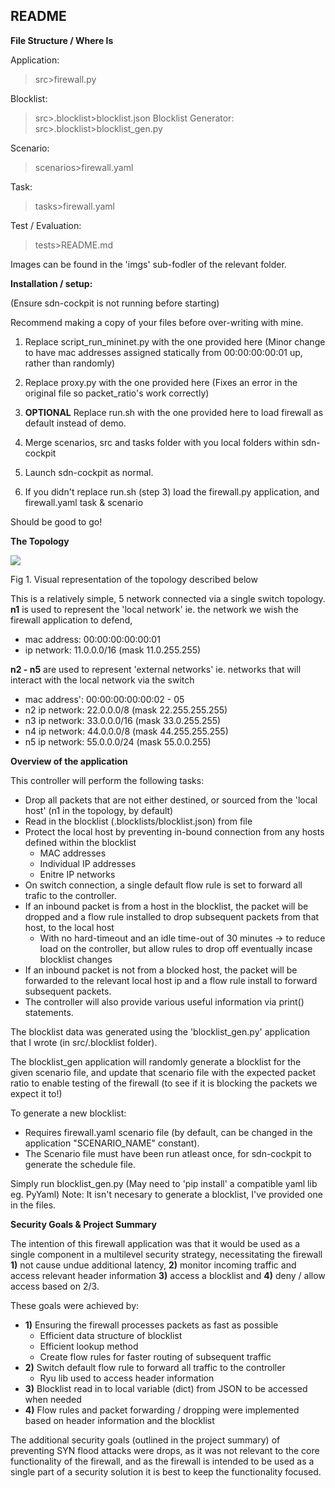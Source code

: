 ## README ##

**File Structure / Where Is**

Application:
>src>firewall.py

Blocklist:
>src>.blocklist>blocklist.json
Blocklist Generator:
>src>.blocklist>blocklist_gen.py

Scenario:
>scenarios>firewall.yaml

Task:
>tasks>firewall.yaml

Test / Evaluation:
>tests>README.md

Images can be found in the 'imgs' sub-fodler of the relevant folder.

**Installation / setup:**

(Ensure sdn-cockpit is not running before starting)

Recommend making a copy of your files before over-writing with mine.

1. Replace script_run_mininet.py with the one provided here
	(Minor change to have mac addresses assigned statically from 00:00:00:00:01 up, rather than randomly)

2. Replace proxy.py with the one provided here
	(Fixes an error in the original file so packet_ratio's work correctly)

3. **OPTIONAL** Replace run.sh with the one provided here to load firewall as default instead of demo.

4. Merge scenarios, src and tasks folder with you local folders within sdn-cockpit

5. Launch sdn-cockpit as normal.

6. If you didn't replace run.sh (step 3) load the firewall.py application, and firewall.yaml task & scenario

Should be good to go!

**The Topology**

<img src="https://gitlab2.eeecs.qub.ac.uk/40315028/csc7078-project-andrewpickard/raw/master/imgs/Topology.png" />

Fig 1. Visual representation of the topology described below

This is a relatively simple, 5 network connected via a single switch topology.
**n1** is used to represent the 'local network' ie. the network we wish the firewall application to defend,
- mac address: 00:00:00:00:00:01
- ip network: 11.0.0.0/16 (mask 11.0.255.255)

**n2 - n5** are used to represent 'external networks' ie. networks that will interact with the local network via the switch
- mac address': 00:00:00:00:00:02 - 05
- n2 ip network: 22.0.0.0/8 (mask 22.255.255.255)
- n3 ip network: 33.0.0.0/16 (mask 33.0.255.255)
- n4 ip network: 44.0.0.0/8 (mask 44.255.255.255)
- n5 ip network: 55.0.0.0/24 (mask 55.0.0.255)

**Overview of the application**

This controller will perform the following tasks:
- Drop all packets that are not either destined, or sourced from the 'local host' (n1 in the topology, by default)
- Read in the blocklist (.blocklists/blocklist.json) from file
- Protect the local host by preventing in-bound connection from any hosts defined within the blocklist
	- MAC addresses
	- Individual IP addresses
	- Enitre IP networks
- On switch connection, a single default flow rule is set to forward all trafic to the controller.
- If an inbound packet is from a host in the blocklist, the packet will be dropped and a flow rule installed to drop subsequent packets from that host, to the local host
	- With no hard-timeout and an idle time-out of 30 minutes -> to reduce load on the controller, but allow rules to drop off eventually incase blocklist changes
- If an inbound packet is not from a blocked host, the packet will be forwarded to the relevant local host ip and a flow rule install to forward subsequent packets.
- The controller will also provide various useful information via print() statements.

The blocklist data was generated using the 'blocklist_gen.py' application that I wrote (in src/.blocklist folder).

The blocklist_gen application will randomly generate a blocklist for the given scenario file, and update that 
scenario file with the expected packet ratio to enable testing of the firewall (to see if it is blocking the packets we expect it to!)

To generate a new blocklist:

- Requires firewall.yaml scenario file (by default, can be changed in the application "SCENARIO_NAME" constant).
- The Scenario file must have been run atleast once, for sdn-cockpit to generate the schedule file.

Simply run blocklist_gen.py
(May need to 'pip install' a compatible yaml lib eg. PyYaml)
Note: It isn't necesary to generate a blocklist, I've provided one in the files.

**Security Goals & Project Summary**

The intention of this firewall application was that it would be used as a single component in a multilevel security strategy,
necessitating the firewall **1)** not cause undue additional latency, **2)** monitor incoming traffic and access relevant header information 
**3)** access a blocklist and **4)** deny / allow access based on 2/3.

These goals were achieved by:
-  **1)** Ensuring the firewall processes packets as fast as possible
    - Efficient data structure of blocklist
    - Efficient lookup method
    - Create flow rules for faster routing of subsequent traffic
- **2)** Switch default flow rule to forward all traffic to the controller
    - Ryu lib used to access header information
- **3)** Blocklist read in to local variable (dict) from JSON to be accessed when needed
- **4)** Flow rules and packet forwarding / dropping were implemented based on header information and the blocklist

The additional security goals (outlined in the project summary) of preventing SYN flood attacks were drops, as it was not relevant to the core functionality of the firewall,
and as the firewall is intended to be used as a single part of a security solution it is best to keep the functionality focused.